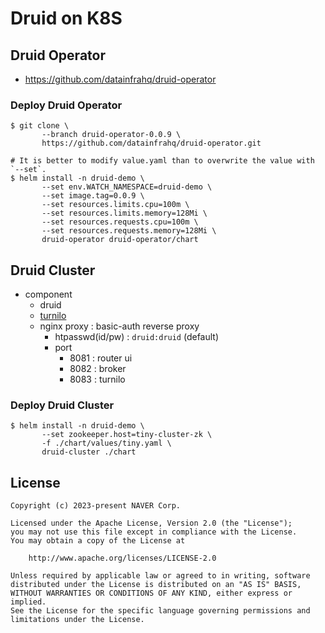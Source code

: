 # Druid on K8S

## Druid Operator
- https://github.com/datainfrahq/druid-operator

### Deploy Druid Operator
```shell
$ git clone \
       --branch druid-operator-0.0.9 \
       https://github.com/datainfrahq/druid-operator.git
    
# It is better to modify value.yaml than to overwrite the value with `--set`.
$ helm install -n druid-demo \
       --set env.WATCH_NAMESPACE=druid-demo \
       --set image.tag=0.0.9 \
       --set resources.limits.cpu=100m \
       --set resources.limits.memory=128Mi \
       --set resources.requests.cpu=100m \
       --set resources.requests.memory=128Mi \
       druid-operator druid-operator/chart
```

## Druid Cluster
- component
  - druid
  - [turnilo](https://github.com/allegro/turnilo)
  - nginx proxy : basic-auth reverse proxy
    - htpasswd(id/pw) : `druid:druid` (default)
    - port
      - 8081 : router ui
      - 8082 : broker
      - 8083 : turnilo

### Deploy Druid Cluster
```shell
$ helm install -n druid-demo \
       --set zookeeper.host=tiny-cluster-zk \
       -f ./chart/values/tiny.yaml \
       druid-cluster ./chart
```

## License
```
Copyright (c) 2023-present NAVER Corp.

Licensed under the Apache License, Version 2.0 (the "License");
you may not use this file except in compliance with the License.
You may obtain a copy of the License at

    http://www.apache.org/licenses/LICENSE-2.0

Unless required by applicable law or agreed to in writing, software
distributed under the License is distributed on an "AS IS" BASIS,
WITHOUT WARRANTIES OR CONDITIONS OF ANY KIND, either express or implied.
See the License for the specific language governing permissions and
limitations under the License.
```
